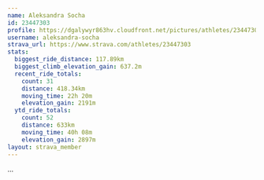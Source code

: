 ```yaml
---
name: Aleksandra Socha
id: 23447303
profile: https://dgalywyr863hv.cloudfront.net/pictures/athletes/23447303/14745546/4/large.jpg
username: aleksandra-socha
strava_url: https://www.strava.com/athletes/23447303
stats:
  biggest_ride_distance: 117.89km
  biggest_climb_elevation_gain: 637.2m
  recent_ride_totals:
    count: 31
    distance: 418.34km
    moving_time: 22h 20m
    elevation_gain: 2191m
  ytd_ride_totals:
    count: 52
    distance: 633km
    moving_time: 40h 08m
    elevation_gain: 2897m
layout: strava_member
--- 
```

...
